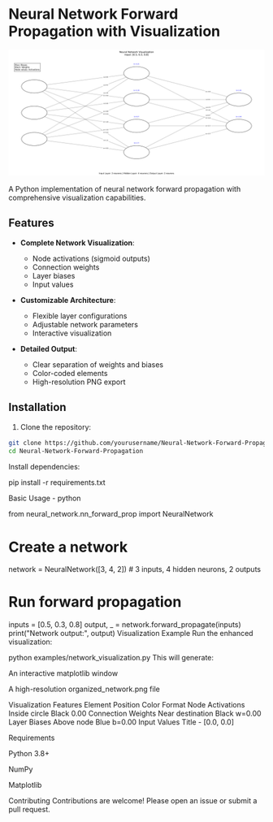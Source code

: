 # Neural Network Forward Propagation with Visualization

![Enhanced Network Visualization](Neural-Network-Forward-Propagation-main/organized_network.png)

A Python implementation of neural network forward propagation with comprehensive visualization capabilities.

## Features

- **Complete Network Visualization**:
  - Node activations (sigmoid outputs)
  - Connection weights
  - Layer biases
  - Input values

- **Customizable Architecture**:
  - Flexible layer configurations
  - Adjustable network parameters
  - Interactive visualization

- **Detailed Output**:
  - Clear separation of weights and biases
  - Color-coded elements
  - High-resolution PNG export

## Installation

1. Clone the repository:
```bash
git clone https://github.com/yourusername/Neural-Network-Forward-Propagation.git
cd Neural-Network-Forward-Propagation
```

Install dependencies:

pip install -r requirements.txt


Basic Usage - python
 
from neural_network.nn_forward_prop import NeuralNetwork

# Create a network
network = NeuralNetwork([3, 4, 2])  # 3 inputs, 4 hidden neurons, 2 outputs

# Run forward propagation
inputs = [0.5, 0.3, 0.8]
output, _ = network.forward_propagate(inputs)
print("Network output:", output)
Visualization Example
Run the enhanced visualization:

python examples/network_visualization.py
This will generate:

An interactive matplotlib window

A high-resolution organized_network.png file

Visualization Features
Element	Position	Color	Format
Node Activations	Inside circle	Black	0.00
Connection Weights	Near destination	Black	w=0.00
Layer Biases	Above node	Blue	b=0.00
Input Values	Title	-	[0.0, 0.0]

Requirements

Python 3.8+

NumPy

Matplotlib

Contributing
Contributions are welcome! Please open an issue or submit a pull request.
